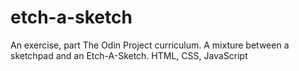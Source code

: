 # etch-a-sketch
An exercise, part The Odin Project curriculum. A mixture between a sketchpad and an Etch-A-Sketch.   HTML, CSS, JavaScript
